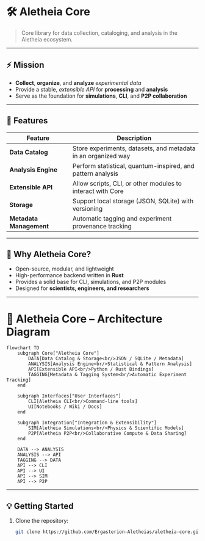 # 🛠️ Aletheia Core

> Core library for data collection, cataloging, and analysis in the Aletheia ecosystem.

---

## ⚡ Mission
- **Collect**, **organize**, and **analyze** *experimental data*  
- Provide a stable, *extensible API* for **processing** and **analysis**  
- Serve as the foundation for **simulations**, **CLI**, and **P2P collaboration**

---

## 🧩 Features

| Feature | Description |
|---------|-------------|
| **Data Catalog** | Store experiments, datasets, and metadata in an organized way |
| **Analysis Engine** | Perform statistical, quantum-inspired, and pattern analysis |
| **Extensible API** | Allow scripts, CLI, or other modules to interact with Core |
| **Storage** | Support local storage (JSON, SQLite) with versioning |
| **Metadata Management** | Automatic tagging and experiment provenance tracking |

---

## 🚀 Why Aletheia Core?
- Open-source, modular, and lightweight  
- High-performance backend written in **Rust**  
- Provides a solid base for CLI, simulations, and P2P modules  
- Designed for **scientists, engineers, and researchers**

---
# 🧩 Aletheia Core – Architecture Diagram

```mermaid
flowchart TD
    subgraph Core["Aletheia Core"]
        DATA[Data Catalog & Storage<br/>JSON / SQLite / Metadata]
        ANALYSIS[Analysis Engine<br/>Statistical & Pattern Analysis]
        API[Extensible API<br/>Python / Rust Bindings]
        TAGGING[Metadata & Tagging System<br/>Automatic Experiment Tracking]
    end

    subgraph Interfaces["User Interfaces"]
        CLI[Aletheia CLI<br/>Command-line tools]
        UI[Notebooks / Wiki / Docs]
    end

    subgraph Integration["Integration & Extensibility"]
        SIM[Aletheia Simulations<br/>Physics & Scientific Models]
        P2P[Aletheia P2P<br/>Collaborative Compute & Data Sharing]
    end

    DATA --> ANALYSIS
    ANALYSIS --> API
    TAGGING --> DATA
    API --> CLI
    API --> UI
    API --> SIM
    API --> P2P
```

---

## 💡 Getting Started
1. Clone the repository:
   ```bash
   git clone https://github.com/Ergasterion-Aletheias/aletheia-core.git
